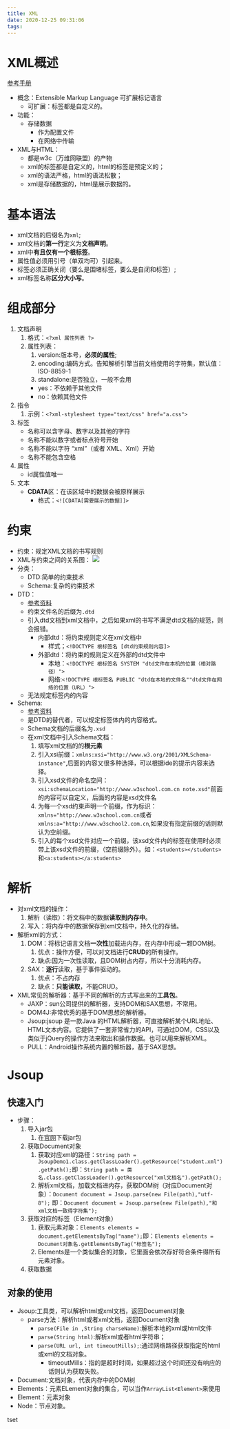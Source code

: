 ```yaml
---
title: XML
date: 2020-12-25 09:31:06
tags:
---
```


# XML概述

[参考手册](https://www.w3school.com.cn/xml/index.asp)
* 概念：Extensible Markup Language 可扩展标记语言
  * 可扩展：标签都是自定义的。
* 功能：
  * 存储数据
    * 作为配置文件
    * 在网络中传输
* XML与HTML：
  * 都是w3c（万维网联盟）的产物
  * xml的标签都是自定义的，html的标签是预定义的；
  * xml的语法严格，html的语法松散；
  * xml是存储数据的，html是展示数据的。

# 基本语法 

* xml文档的后缀名为`xml`;
* xml文档的**第一行**定义为**文档声明**。
* xml中**有且仅有一个根标签**。
* 属性值必须用引号（单双均可）引起来。
* 标签必须正确关闭（要么是围堵标签，要么是自闭和标签）;
* xml标签名称**区分大小写**。

# 组成部分

1. 文档声明
   1. 格式：`<?xml 属性列表 ?>`
   2. 属性列表：
      1. version:版本号，**必须的属性**;
      2. encoding:编码方式。告知解析引擎当前文档使用的字符集，默认值：ISO-8859-1
      3. standalone:是否独立，一般不会用
        * yes：不依赖于其他文件
        * no：依赖其他文件
2. 指令
   1. 示例：`<?xml-stylesheet type="text/css" href="a.css">`
3. 标签
   * 名称可以含字母、数字以及其他的字符
   * 名称不能以数字或者标点符号开始
   * 名称不能以字符 “xml”（或者 XML、Xml）开始
   * 名称不能包含空格
4. 属性
   * id属性值唯一
5. 文本
    * **CDATA**区：在该区域中的数据会被原样展示
      * 格式：`<![CDATA[需要展示的数据]]>`

# 约束

* 约束：规定XML文档的书写规则
* XML与约束之间的关系图：
![](https://gitee.com/zhangjie0524/picgo/raw/master/img/20201225180146.png)
* 分类：
  * DTD:简单的约束技术
  * Schema:复杂的约束技术
* DTD：
  * [参考资料](https://www.w3school.com.cn/dtd/dtd_intro.asp)
  * 约束文件名的后缀为`.dtd`
  * 引入dtd文档到xml文档中，之后如果xml的书写不满足dtd文档的规范，则会报错。
    * 内部dtd：将约束规则定义在xml文档中
      * 样式；`<!DOCTYPE 根标签名 [dtd约束规则内容]>`
    * 外部dtd：将约束的规则定义在外部的dtd文件中
      * 本地：`<!DOCTYPE 根标签名 SYSTEM "dtd文件在本机的位置（相对路径）">`
      * 网络:`<!DOCTYPE 根标签名 PUBLIC "dtd在本地的文件名""dtd文件在网络的位置（URL）">`
  * 无法规定标签内的内容
* Schema:
  * [参考资料](https://www.w3school.com.cn/schema/index.asp)
  * 是DTD的替代者，可以规定标签体内的内容格式。
  * Schema文档的后缀名为`.xsd`
  * 在xml文档中引入Schema文档：
    1. 填写xml文档的的**根元素**
    2. 引入xsi前缀：`xmlns:xsi="http://www.w3.org/2001/XMLSchema-instance"`,后面的内容又很多种选择，可以根据ide的提示内容来选择。
    3. 引入xsd文件的命名空间：`xsi:schemaLocation="http://www.w3school.com.cn note.xsd"`前面的内容可以自定义，后面的内容是xsd文件名
    4. 为每一个xsd约束声明一个前缀，作为标识：`xmlns="http://www.w3school.com.cn`或者`xmlns:a="http://www.w3school2.com.cn`,如果没有指定前缀的话则默认为空前缀。
    5. 引入的每个xsd文件对应一个前缀，该xsd文件内的标签在使用时必须带上该xsd文件的前缀，（空前缀除外）。如：`<students></students>`和`<a:students></a:students>`

# 解析

* 对xml文档的操作：
  1.  解析（读取）：将文档中的数据**读取到内存中**。
  2.  写入：将内存中的数据保存到xml文档中，持久化的存储。
* 解析xml的方式：
  1.  DOM：将标记语言文档**一次性**加载进内存，在内存中形成一颗DOM树。
      1.  优点：操作方便，可以对文档进行**CRUD**的所有操作。
      2.  缺点:因为一次性读取，且DOM树占内存，所以十分消耗内存。
  2. SAX：**逐行**读取，基于事件驱动的。
     1. 优点：不占内存
     2. 缺点：**只能读取**，不能CRUD。
* XML常见的解析器：基于不同的解析的方式写出来的**工具包**。
  * JAXP：sun公司提供的解析器，支持DOM和SAX思想，不常用。
  * DOM4J:非常优秀的基于DOM思想的解析器。
  * Jsoup:jsoup 是一款Java 的HTML解析器，可直接解析某个URL地址、HTML文本内容。它提供了一套非常省力的API，可通过DOM，CSS以及类似于jQuery的操作方法来取出和操作数据。也可以用来解析XML。
  * PULL：Android操作系统内置的解析器，基于SAX思想。

# Jsoup


## 快速入门

* 步骤：
  1. 导入jar包
     1. 在[官网](https://jsoup.org/download)下载jar包
  2. 获取Document对象
     1. 获取对应xml的路径：`String path = JsoupDemo1.class.getClassLoader().getResource("student.xml").getPath();`即：`String path = 类名.class.getClassLoader().getResource("xml文档名").getPath();`
     2. 解析xml文档，加载文档进内存，获取DOM树（对应Document对象）：`Document document = Jsoup.parse(new File(path),"utf-8");` 即：`Document document = Jsoup.parse(new File(path),"和xml文档一致得字符集");`
  3. 获取对应的标签（Element对象）
     1. 获取元素对象：`Elements elements = document.getElementsByTag("name");`即：`Elements elements = Document对象名.getElementsByTag("标签名");`
     2. Elements是一个类似集合的对象，它里面会依次存好符合条件得所有元素对象。
  4. 获取数据

## 对象的使用

* Jsoup:工具类，可以解析html或xml文档，返回Document对象
  * parse方法：解析html或者xml文档，返回Document对象
    * `parse(File in ,String charseName)`:解析本地的xml或html文件
    * `parse(String html)`:解析xml或者html字符串；
    * `parse(URL url, int timeoutMills);`:通过网络路径获取指定的html或xml的文档对象。
      * timeoutMills：指的是超时时间，如果超过这个时间还没有响应的话则认为获取失败。
* Document:文档对象，代表内存中的DOM树
* Elements：元素ELement对象的集合，可以当作`ArrayList<Element>`来使用
* Element：元素对象
* Node：节点对象。

tset